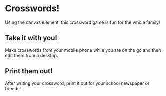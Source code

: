 Crosswords!
=========

Using the canvas element, this crossword game is fun for the whole family!

## Take it with you!
Make crosswords from your mobile phone while you are on the go and then edit them from a desktop.

## Print them out!
After writing your crossword, print it out for your school newspaper or friends!
